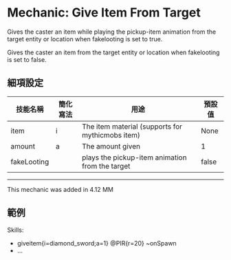 Mechanic: Give Item From Target
===============================

Gives the caster an item while playing the pickup-item animation from the target entity or location when fakelooting is set to true.

Gives the caster an item from the target entity or location when fakelooting is set to false.

細項設定
----------

| 技能名稱 | 簡化寫法| 用途 | 預設值 |
|-------------|---------|-------------------|---------------|
| item| i   | The item material (supports for mythicmobs item) | None |
| amount  | a   | The amount given  | 1 |
| fakeLooting | | plays the pickup-item animation from the target | false |

------------

This mechanic was added in 4.12 MM

範例
--------

Skills:
- giveitem{i=diamond_sword;a=1} @PIR{r=20} ~onSpawn
- ...